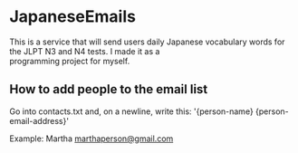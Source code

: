 # JapaneseEmails

  This is a service that will send users daily Japanese vocabulary words for the JLPT N3 and N4 tests. I made it as a       
  programming project for myself.

## How to add people to the email list

  Go into contacts.txt and, on a newline, write this:
  '{person-name} {person-email-address}'

  Example:
  Martha marthaperson@gmail.com
